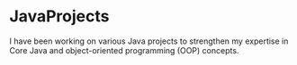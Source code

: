 # JavaProjects
I have been working on various Java projects to strengthen my expertise in Core Java and object-oriented programming (OOP) concepts.
